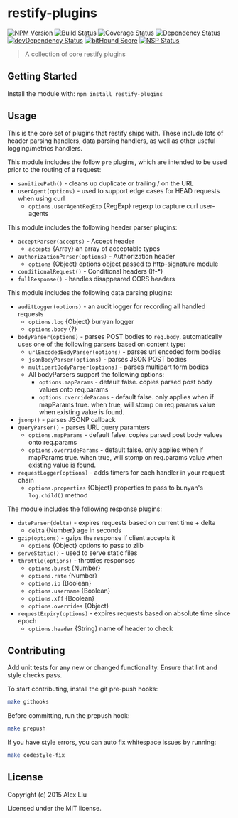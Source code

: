 # restify-plugins

[![NPM Version](https://img.shields.io/npm/v/plugins.svg)](https://npmjs.org/package/plugins)
[![Build Status](https://travis-ci.org/restify/plugins.svg?branch=master)](https://travis-ci.org/restify/plugins)
[![Coverage Status](https://coveralls.io/repos/restify/plugins/badge.svg?branch=master)](https://coveralls.io/r/restify/plugins?branch=master)
[![Dependency Status](https://david-dm.org/restify/plugins.svg)](https://david-dm.org/restify/plugins)
[![devDependency Status](https://david-dm.org/restify/plugins/dev-status.svg)](https://david-dm.org/restify/plugins#info=devDependencies)
[![bitHound Score](https://www.bithound.io/github/restify/plugins/badges/score.svg)](https://www.bithound.io/github/restify/plugins/master)
[![NSP Status](https://img.shields.io/badge/NSP%20status-vulnerabilities%20found-red.svg)](https://travis-ci.org/restify/plugins)

> A collection of core restify plugins

## Getting Started

Install the module with: `npm install restify-plugins`

## Usage

This is the core set of plugins that restify ships with. These include lots of
header parsing handlers, data parsing handlers, as well as other useful logging/metrics handlers.

This module includes the follow `pre` plugins, which are intended to be used
prior to the routing of a request:

* `sanitizePath()` - cleans up duplicate or trailing / on the URL
* `userAgent(options)` - used to support edge cases for HEAD requests when using curl
  * `options.userAgentRegExp` {RegExp} regexp to capture curl user-agents

This module includes the following header parser plugins:

* `acceptParser(accepts)` - Accept header
  * `accepts` {Array} an array of acceptable types
* `authorizationParser(options)` - Authorization header
  * `options` {Object} options object passed to http-signature module
* `conditionalRequest()` - Conditional headers (If-\*)
* `fullResponse()` - handles disappeared CORS headers

This module includes the following data parsing plugins:

* `auditLogger(options)` - an audit logger for recording all handled requests
  * `options.log` {Object} bunyan logger
  * `options.body` {?}
* `bodyParser(options)` - parses POST bodies to `req.body`. automatically uses one of the following parsers based on content type:
  * `urlEncodedBodyParser(options)` - parses url encoded form bodies
  * `jsonBodyParser(options)` - parses JSON POST bodies
  * `multipartBodyParser(options)` - parses multipart form bodies
  * All bodyParsers support the following options:
    * `options.mapParams` - default false. copies parsed post body values onto req.params
    * `options.overrideParams` - default false. only applies when if mapParams true. when true, will stomp on req.params value when existing value is found.
* `jsonp()` - parses JSONP callback
* `queryParser()` - parses URL query paramters
  * `options.mapParams` - default false. copies parsed post body values onto req.params
  * `options.overrideParams` - default false. only applies when if mapParams true. when true, will stomp on req.params value when existing value is found.
* `requestLogger(options)` - adds timers for each handler in your request chain
  * `options.properties` {Object} properties to pass to bunyan's `log.child()` method

The module includes the following response plugins:

* `dateParser(delta)` - expires requests based on current time + delta
  * `delta` {Number} age in seconds
* `gzip(options)` - gzips the response if client accepts it
  * `options` {Object} options to pass to zlib
* `serveStatic()` - used to serve static files
* `throttle(options)` - throttles responses
  * `options.burst` {Number}
  * `options.rate` {Number}
  * `options.ip` {Boolean}
  * `options.username` {Boolean}
  * `options.xff` {Boolean}
  * `options.overrides` {Object}
* `requestExpiry(options)` - expires requests based on absolute time since epoch
  * `options.header` {String} name of header to check


## Contributing

Add unit tests for any new or changed functionality. Ensure that lint and style
checks pass.

To start contributing, install the git pre-push hooks:

```sh
make githooks
```

Before committing, run the prepush hook:

```sh
make prepush
```

If you have style errors, you can auto fix whitespace issues by running:

```sh
make codestyle-fix
```

## License

Copyright (c) 2015 Alex Liu

Licensed under the MIT license.

